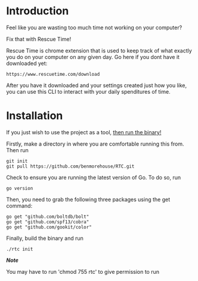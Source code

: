# Introduction

Feel like you are wasting too much time not working on your computer?

Fix that with Rescue Time!

Rescue Time is chrome extension that is used to keep track of what exactly 
you do on your computer on any given day. Go here if you dont have it downloaded yet:

	https://www.rescuetime.com/download

After you have it downloaded and your settings created just how you like, you can use
this CLI to interact with your daily spenditures of time.

# Installation 

If you just wish to use the project as a tool, [then run the binary!](https://github.com/benmorehouse/rtc/releases)

Firstly, make a directory in where you are comfortable running this from. Then run

	git init
	git pull https://github.com/benmorehouse/RTC.git

Check to ensure you are running the latest version of Go. To do so, run 

	go version

Then, you need to grab the following three packages using the get command:

	go get "github.com/boltdb/bolt"
	go get "github.com/spf13/cobra"
	go get "github.com/gookit/color"

Finally, build the binary and run

	./rtc init


***Note***

You may have to run 'chmod 755 rtc' to give permission to run

